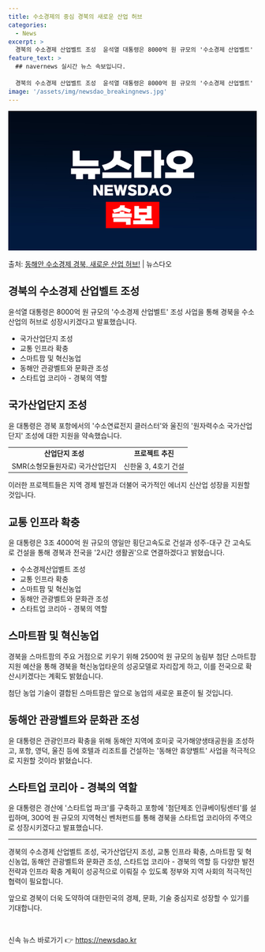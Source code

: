 ```yaml
---
title: 수소경제의 중심 경북의 새로운 산업 허브
categories:
  - News
excerpt: >
  경북의 수소경제 산업벨트 조성  윤석열 대통령은 8000억 원 규모의 '수소경제 산업벨트' 조성 사업을 통해…
feature_text: >
  ## navernews 실시간 뉴스 속보입니다.

  경북의 수소경제 산업벨트 조성  윤석열 대통령은 8000억 원 규모의 '수소경제 산업벨트' 조성 사업을 통해…
image: '/assets/img/newsdao_breakingnews.jpg'
---
```


![뉴스다오 속보](/assets/img/newsdao_breakingnews.jpg)

<p>출처: <a href="https://newsdao.kr/4334" rel="dofollow">동해안 수소경제 경북, 새로운 산업 허브!</a> | 뉴스다오</p>

<h2 data-ke-size="size26">경북의 수소경제 산업벨트 조성</h2>
<p data-ke-size="size16">윤석열 대통령은 8000억 원 규모의 '수소경제 산업벨트' 조성 사업을 통해 경북을 수소산업의 허브로 성장시키겠다고 발표했습니다.</p>
<ul>
	<li>국가산업단지 조성</li>
	<li>교통 인프라 확충</li>
	<li>스마트팜 및 혁신농업</li>
	<li>동해안 관광벨트와 문화관 조성</li>
	<li>스타트업 코리아 - 경북의 역할</li>
</ul>
<h2 data-ke-size="size26">국가산업단지 조성</h2>
<p data-ke-size="size16">윤 대통령은 경북 포항에서의 '수소연료전지 클러스터'와 울진의 '원자력수소 국가산업단지' 조성에 대한 지원을 약속했습니다.</p>
<table>
	<tr>
		<td style="text-align: center; height: 17px;"><b>산업단지 조성</b></td>
		<td style="text-align: center; height: 17px;"><b>프로젝트 추진</b></td>
	</tr>
	<tr>
		<td style="text-align: center; height: 17px;">SMR(소형모듈원자로) 국가산업단지</td>
		<td style="text-align: center; height: 17px;">신한울 3, 4호기 건설</td>
	</tr>
</table>
<p data-ke-size="size16">이러한 프로젝트들은 지역 경제 발전과 더불어 국가적인 에너지 신산업 성장을 지원할 것입니다.</p>
<h2 data-ke-size="size26">교통 인프라 확충</h2>
<p data-ke-size="size16">윤 대통령은 3조 4000억 원 규모의 영일만 횡단고속도로 건설과 성주-대구 간 고속도로 건설을 통해 경북과 전국을 '2시간 생활권'으로 연결하겠다고 밝혔습니다.</p>
<ul>
	<li>수소경제산업벨트 조성</li>
	<li>교통 인프라 확충</li>
	<li>스마트팜 및 혁신농업</li>
	<li>동해안 관광벨트와 문화관 조성</li>
	<li>스타트업 코리아 - 경북의 역할</li>
</ul>
<h2 data-ke-size="size26">스마트팜 및 혁신농업</h2>
<p data-ke-size="size16">경북을 스마트팜의 주요 거점으로 키우기 위해 2500억 원 규모의 농림부 첨단 스마트팜 지원 예산을 통해 경북을 혁신농업타운의 성공모델로 자리잡게 하고, 이를 전국으로 확산시키겠다는 계획도 밝혔습니다.</p>
<p data-ke-size="size16">첨단 농업 기술이 결합된 스마트팜은 앞으로 농업의 새로운 표준이 될 것입니다.</p>
<h2 data-ke-size="size26">동해안 관광벨트와 문화관 조성</h2>
<p data-ke-size="size16">윤 대통령은 관광인프라 확충을 위해 동해안 지역에 호미곶 국가해양생태공원을 조성하고, 포항, 영덕, 울진 등에 호텔과 리조트를 건설하는 '동해안 휴양벨트' 사업을 적극적으로 지원할 것이라 밝혔습니다.</p>
<h2 data-ke-size="size26">스타트업 코리아 - 경북의 역할</h2>
<p data-ke-size="size16">윤 대통령은 경산에 '스타트업 파크'를 구축하고 포항에 '첨단제조 인큐베이팅센터'를 설립하며, 300억 원 규모의 지역혁신 벤처펀드를 통해 경북을 스타트업 코리아의 주역으로 성장시키겠다고 발표했습니다.</p>
<hr>
<p data-ke-size="size16">경북의 수소경제 산업벨트 조성, 국가산업단지 조성, 교통 인프라 확충, 스마트팜 및 혁신농업, 동해안 관광벨트와 문화관 조성, 스타트업 코리아 - 경북의 역할 등 다양한 발전 전략과 인프라 확충 계획이 성공적으로 이뤄질 수 있도록 정부와 지역 사회의 적극적인 협력이 필요합니다.</p>
<p data-ke-size="size16">앞으로 경북이 더욱 도약하여 대한민국의 경제, 문화, 기술 중심지로 성장할 수 있기를 기대합니다.</p>
<p data-ke-size="size16">&nbsp;</p> 

신속 뉴스 바로가기 👉 <a href="https://newsdao.kr" rel="dofollow">https://newsdao.kr</a>


